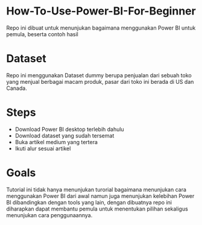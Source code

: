 # How-To-Use-Power-BI-For-Beginner
Repo ini dibuat untuk menunjukan bagaimana menggunakan Power BI untuk pemula, beserta contoh hasil

# Dataset
Repo ini menggunakan Dataset dummy berupa penjualan dari sebuah toko yang menjual berbagai macam produk, pasar dari toko ini berada di US dan Canada.

# Steps

- Download Power BI desktop terlebih dahulu
- Download dataset yang sudah tersemat
- Buka artikel medium yang tertera
- Ikuti alur sesuai artikel


# Goals

Tutorial ini tidak hanya menunjukan turorial bagaimana menunjukan cara menggunakan Power BI dari awal namun juga menunjukan kelebihan Power BI dibandingkan dengan tools yang lain, dengan dibuatnya repo ini diharapkan dapat membantu pemula untuk menentukan pilihan sekaligus menunjukan cara penggunaannya.



